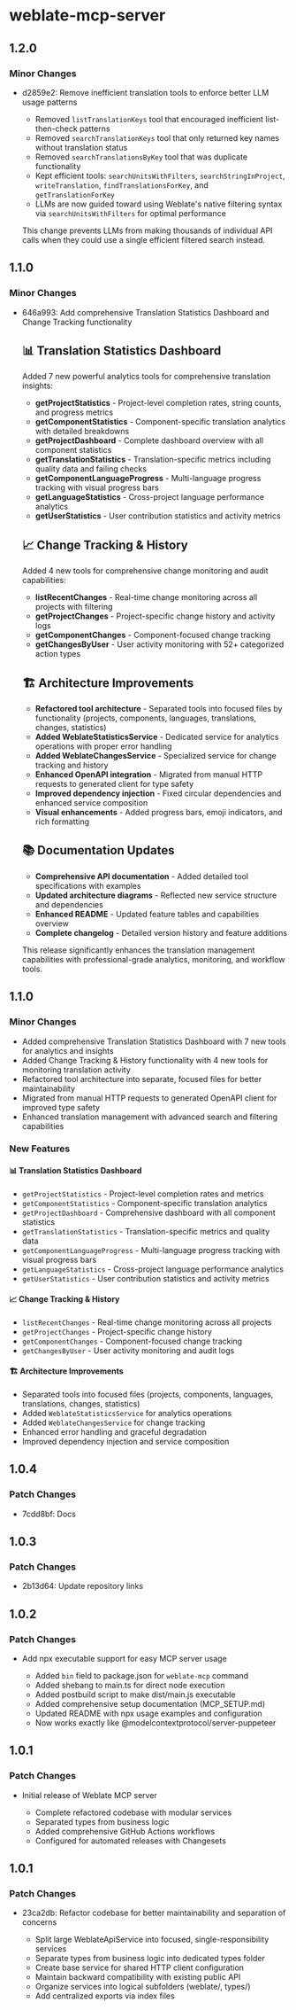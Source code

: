 # weblate-mcp-server

## 1.2.0

### Minor Changes

- d2859e2: Remove inefficient translation tools to enforce better LLM usage patterns

  - Removed `listTranslationKeys` tool that encouraged inefficient list-then-check patterns
  - Removed `searchTranslationKeys` tool that only returned key names without translation status
  - Removed `searchTranslationsByKey` tool that was duplicate functionality
  - Kept efficient tools: `searchUnitsWithFilters`, `searchStringInProject`, `writeTranslation`, `findTranslationsForKey`, and `getTranslationForKey`
  - LLMs are now guided toward using Weblate's native filtering syntax via `searchUnitsWithFilters` for optimal performance

  This change prevents LLMs from making thousands of individual API calls when they could use a single efficient filtered search instead.

## 1.1.0

### Minor Changes

- 646a993: Add comprehensive Translation Statistics Dashboard and Change Tracking functionality

  ## 📊 Translation Statistics Dashboard

  Added 7 new powerful analytics tools for comprehensive translation insights:

  - **getProjectStatistics** - Project-level completion rates, string counts, and progress metrics
  - **getComponentStatistics** - Component-specific translation analytics with detailed breakdowns
  - **getProjectDashboard** - Complete dashboard overview with all component statistics
  - **getTranslationStatistics** - Translation-specific metrics including quality data and failing checks
  - **getComponentLanguageProgress** - Multi-language progress tracking with visual progress bars
  - **getLanguageStatistics** - Cross-project language performance analytics
  - **getUserStatistics** - User contribution statistics and activity metrics

  ## 📈 Change Tracking & History

  Added 4 new tools for comprehensive change monitoring and audit capabilities:

  - **listRecentChanges** - Real-time change monitoring across all projects with filtering
  - **getProjectChanges** - Project-specific change history and activity logs
  - **getComponentChanges** - Component-focused change tracking
  - **getChangesByUser** - User activity monitoring with 52+ categorized action types

  ## 🏗️ Architecture Improvements

  - **Refactored tool architecture** - Separated tools into focused files by functionality (projects, components, languages, translations, changes, statistics)
  - **Added WeblateStatisticsService** - Dedicated service for analytics operations with proper error handling
  - **Added WeblateChangesService** - Specialized service for change tracking and history
  - **Enhanced OpenAPI integration** - Migrated from manual HTTP requests to generated client for type safety
  - **Improved dependency injection** - Fixed circular dependencies and enhanced service composition
  - **Visual enhancements** - Added progress bars, emoji indicators, and rich formatting

  ## 📚 Documentation Updates

  - **Comprehensive API documentation** - Added detailed tool specifications with examples
  - **Updated architecture diagrams** - Reflected new service structure and dependencies
  - **Enhanced README** - Updated feature tables and capabilities overview
  - **Complete changelog** - Detailed version history and feature additions

  This release significantly enhances the translation management capabilities with professional-grade analytics, monitoring, and workflow tools.

## 1.1.0

### Minor Changes

- Added comprehensive Translation Statistics Dashboard with 7 new tools for analytics and insights
- Added Change Tracking & History functionality with 4 new tools for monitoring translation activity
- Refactored tool architecture into separate, focused files for better maintainability
- Migrated from manual HTTP requests to generated OpenAPI client for improved type safety
- Enhanced translation management with advanced search and filtering capabilities

### New Features

#### 📊 Translation Statistics Dashboard

- `getProjectStatistics` - Project-level completion rates and metrics
- `getComponentStatistics` - Component-specific translation analytics
- `getProjectDashboard` - Comprehensive dashboard with all component statistics
- `getTranslationStatistics` - Translation-specific metrics and quality data
- `getComponentLanguageProgress` - Multi-language progress tracking with visual progress bars
- `getLanguageStatistics` - Cross-project language performance analytics
- `getUserStatistics` - User contribution statistics and activity metrics

#### 📈 Change Tracking & History

- `listRecentChanges` - Real-time change monitoring across all projects
- `getProjectChanges` - Project-specific change history
- `getComponentChanges` - Component-focused change tracking
- `getChangesByUser` - User activity monitoring and audit logs

#### 🏗️ Architecture Improvements

- Separated tools into focused files (projects, components, languages, translations, changes, statistics)
- Added `WeblateStatisticsService` for analytics operations
- Added `WeblateChangesService` for change tracking
- Enhanced error handling and graceful degradation
- Improved dependency injection and service composition

## 1.0.4

### Patch Changes

- 7cdd8bf: Docs

## 1.0.3

### Patch Changes

- 2b13d64: Update repository links

## 1.0.2

### Patch Changes

- Add npx executable support for easy MCP server usage

  - Added `bin` field to package.json for `weblate-mcp` command
  - Added shebang to main.ts for direct node execution
  - Added postbuild script to make dist/main.js executable
  - Added comprehensive setup documentation (MCP_SETUP.md)
  - Updated README with npx usage examples and configuration
  - Now works exactly like @modelcontextprotocol/server-puppeteer

## 1.0.1

### Patch Changes

- Initial release of Weblate MCP server

  - Complete refactored codebase with modular services
  - Separated types from business logic
  - Added comprehensive GitHub Actions workflows
  - Configured for automated releases with Changesets

## 1.0.1

### Patch Changes

- 23ca2db: Refactor codebase for better maintainability and separation of concerns

  - Split large WeblateApiService into focused, single-responsibility services
  - Separate types from business logic into dedicated types folder
  - Create base service for shared HTTP client configuration
  - Maintain backward compatibility with existing public API
  - Organize services into logical subfolders (weblate/, types/)
  - Add centralized exports via index files
